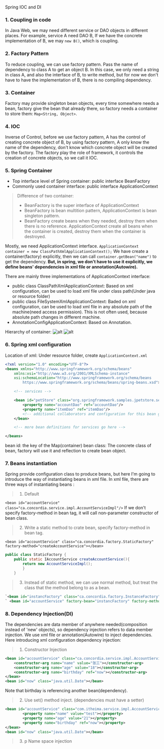 Spring IOC and DI
### 1. Coupling in code
In Java Web, we may need different service or DAO objects in different places. For example, service A need DAO B, If we have the concrete implementation of B,  we may `new B()`,  which is coupling.

### 2. Factory Pattern
To reduce coupling, we can use factory pattern. Pass the name of dependency to class A to get an object B. In this case, we only need a string in class A, and also the interface of B, to write method, but for now we don't have to have the implementation of B, there is no compiling dependency.

### 3. Container
Factory may provide singleton bean objects, every time somewhere needs a bean, factory give the bean that already there, so factory needs a container to store them: `Map<String, Object>`.

### 4. IOC
Inverse of Control, before we use factory pattern, A has the control of creating concrete object of B, by using factory pattern, A only know the name of the dependency, don't know which concrete object will be created by the factory. The factory play the role of framework, it controls the creation of concrete objects, so we call it IOC.

### 5. Spring Container
- Top interface level of Spring container: public interface BeanFactory
- Commonly used container interface: public interface ApplicationContext
> Difference of two container: 
> - BeanFactory is the super interface of  ApplicationContext
> - BeanFactory is bean multition pattern, ApplicationContext is bean singleton pattern.
> - BeanFactory create beans when they needed, destroy them when there is no reference. ApplicationContext create all beans when the container is created, destroy them when the container is destroyed.

Mostly, we need ApplicationContext interface.
`ApplicationContext container = new ClassPathXmlApplicationContext();` We have create a container(factory) explicitly, then we can call `container.getBean("name")` to get the dependency. **But, in spring, we don't have to use it explicitly, we define beans' dependencies in xml file or annotation(Autowire).**

There are mainly three implementations of ApplicationContext interface:
- public class ClassPathXmlApplicationContext: Based on xml configuration, can be used to load xml file under class path(Under java or resource folder)
- public class FileSystemXmlApplicationContext: Baded on xml configuration, can be used to load xml file in any absolute path of the machine(need access permission). This is not often used, because absolute path changes in different machine.
- AnnotationConfigApplicationContext: Based on Annotation.

Hierarchy of container:
![alt](https://i.imgur.com/tXcMsMe.png)
![alt](https://i.imgur.com/4Cb2Kf1.png)

### 6. Spring xml configuration
Location of xml: Under resource folder, create `ApplicationContext.xml`
```xml
<?xml version="1.0" encoding="UTF-8"?>
<beans xmlns="http://www.springframework.org/schema/beans"
    xmlns:xsi="http://www.w3.org/2001/XMLSchema-instance"
    xsi:schemaLocation="http://www.springframework.org/schema/beans
        https://www.springframework.org/schema/beans/spring-beans.xsd">

    <!-- services -->

    <bean id="petStore" class="org.springframework.samples.jpetstore.services.PetStoreServiceImpl">
        <property name="accountDao" ref="accountDao"/>
        <property name="itemDao" ref="itemDao"/>
        <!-- additional collaborators and configuration for this bean go here -->
    </bean>

    <!-- more bean definitions for services go here -->

</beans>
```
bean id: the key of the Map(container)
bean class: The concrete class of bean, factory will use it and reflection to create bean object.

### 7. Beans instantiation

Spring provide configuration class to produce beans, but here I'm going to introduce the way of instantiating beans in xml file.
In xml file, there are three ways of instantiating beans :
> 1. Default

`<bean id="accountService" class="ca.concordia.service.impl.AccountServiceImpl"/>`
If we don't specify factory-method in bean tag, it will call non-parameter constructor of bean class.

> 2. Write a static method to crate bean, specify factory-method in bean tag.

`<bean id="accountService" class="ca.concordia.factory.StaticFactory" factory-method="createAccountService"></bean>`
```java
public class StaticFactory { 
    public static IAccountService createAccountService(){ 
        return new AccountServiceImpl(); 
        } 
    }
```
> 3. Instead of static method, we can use normal method, but treat the class that the method belong to as a bean.
```xml
`<bean id="instancFactory" class="ca.concordia.factory.InstanceFactory"></bean>` 
` <bean id="accountService" factory-bean="instancFactory" factory-method="createAccountService"></bean>`
```

### 8. Dependency Injection(DI)
The dependencies are data member of anywhere needed(composition instead of 'new' objects), so dependency injection refers to data member injection.
We use xml file or annotation(Autowire) to inject dependencies. Here introducing xml configuration dependency injection:
> 1. Constructor Injection

```xml
<bean id="accountService" class="ca.concordia.service.impl.AccountServiceImpl"> 
    <constructor-arg name="name" value="张三"></constructor-arg> 
    <constructor-arg name="age" value="18"></constructor-arg> 
    <constructor-arg name="birthday" ref="now"></constructor-arg> 
</bean> 
<bean id="now" class="java.util.Date"></bean>
```
Note that birthday is referencing another bean(dependency).

> 2. Use set() method inject. (dependencies must have a setter)

```xml
<bean id="accountService" class="com.itheima.service.impl.AccountServiceImpl"> 
        <property name="name" value="test"></property> 
        <property name="age" value="21"></property> 
        <property name="birthday" ref="now"></property> 
</bean> 
<bean id="now" class="java.util.Date"></bean>
```

> 3. p Name space injection
